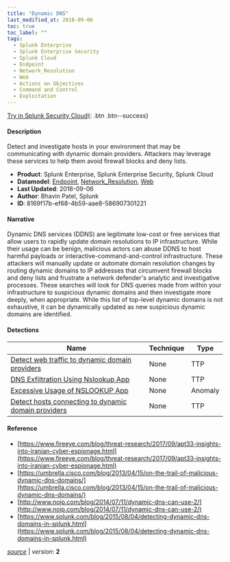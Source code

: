 ```yaml
---
title: "Dynamic DNS"
last_modified_at: 2018-09-06
toc: true
toc_label: ""
tags:
  - Splunk Enterprise
  - Splunk Enterprise Security
  - Splunk Cloud
  - Endpoint
  - Network_Resolution
  - Web
  - Actions on Objectives
  - Command and Control
  - Exploitation
---
```


[Try in Splunk Security Cloud](https://www.splunk.com/en_us/cyber-security.html){: .btn .btn--success}

#### Description

Detect and investigate hosts in your environment that may be communicating with dynamic domain providers. Attackers may leverage these services to help them avoid firewall blocks and deny lists.

- **Product**: Splunk Enterprise, Splunk Enterprise Security, Splunk Cloud
- **Datamodel**: [Endpoint](https://docs.splunk.com/Documentation/CIM/latest/User/Endpoint), [Network_Resolution](https://docs.splunk.com/Documentation/CIM/latest/User/NetworkResolution), [Web](https://docs.splunk.com/Documentation/CIM/latest/User/Web)
- **Last Updated**: 2018-09-06
- **Author**: Bhavin Patel, Splunk
- **ID**: 8169f17b-ef68-4b59-aae8-586907301221

#### Narrative

Dynamic DNS services (DDNS) are legitimate low-cost or free services that allow users to rapidly update domain resolutions to IP infrastructure. While their usage can be benign, malicious actors can abuse DDNS to host harmful payloads or interactive-command-and-control infrastructure. These attackers will manually update or automate domain resolution changes by routing dynamic domains to IP addresses that circumvent firewall blocks and deny lists and frustrate a network defender's analytic and investigative processes. These searches will look for DNS queries made from within your infrastructure to suspicious dynamic domains and then investigate more deeply, when appropriate. While this list of top-level dynamic domains is not exhaustive, it can be dynamically updated as new suspicious dynamic domains are identified.

#### Detections

| Name        | Technique   | Type         |
| ----------- | ----------- |--------------|
| [Detect web traffic to dynamic domain providers](/deprecated/detect_web_traffic_to_dynamic_domain_providers/) | None| TTP |
| [DNS Exfiltration Using Nslookup App](/endpoint/dns_exfiltration_using_nslookup_app/) | None| TTP |
| [Excessive Usage of NSLOOKUP App](/endpoint/excessive_usage_of_nslookup_app/) | None| Anomaly |
| [Detect hosts connecting to dynamic domain providers](/network/detect_hosts_connecting_to_dynamic_domain_providers/) | None| TTP |

#### Reference

* [https://www.fireeye.com/blog/threat-research/2017/09/apt33-insights-into-iranian-cyber-espionage.html](https://www.fireeye.com/blog/threat-research/2017/09/apt33-insights-into-iranian-cyber-espionage.html)
* [https://umbrella.cisco.com/blog/2013/04/15/on-the-trail-of-malicious-dynamic-dns-domains/](https://umbrella.cisco.com/blog/2013/04/15/on-the-trail-of-malicious-dynamic-dns-domains/)
* [http://www.noip.com/blog/2014/07/11/dynamic-dns-can-use-2/](http://www.noip.com/blog/2014/07/11/dynamic-dns-can-use-2/)
* [https://www.splunk.com/blog/2015/08/04/detecting-dynamic-dns-domains-in-splunk.html](https://www.splunk.com/blog/2015/08/04/detecting-dynamic-dns-domains-in-splunk.html)



[*source*](https://github.com/splunk/security_content/tree/develop/stories/dynamic_dns.yml) \| *version*: **2**